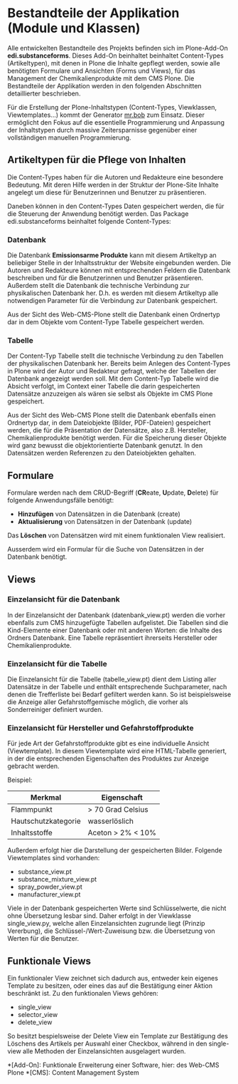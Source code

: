 # Bestandteile der Applikation (Module und Klassen)

Alle entwickelten Bestandteile des Projekts befinden sich im Plone-Add-On 
**edi.substanceforms**. Dieses Add-On beinhaltet beinhaltet Content-Types (Artikeltypen), 
mit denen in Plone die Inhalte gepflegt werden, sowie alle benötigten Formulare und Ansichten 
(Forms und Views), für das Management der Chemikalienprodukte mit dem CMS Plone. Die Bestandteile 
der Applikation werden in den folgenden Abschnitten detaillierter beschrieben.

Für die Erstellung der Plone-Inhaltstypen (Content-Types, Viewklassen, Viewtemplates...) kommt der 
Generator [mr.bob](https://pypi.org/project/mr.bob) zum Einsatz. Dieser ermöglicht den Fokus auf 
die essentielle Programmierung und Anpassung der Inhaltstypen durch massive Zeitersparnisse gegenüber 
einer vollständigen manuellen Programmierung.

## Artikeltypen für die Pflege von Inhalten

Die Content-Types haben für die Autoren und Redakteure eine besondere Bedeutung.
Mit deren Hilfe werden in der Struktur der Plone-Site Inhalte angelegt um diese
für Benutzerinnen und Benutzer zu präsentieren.

Daneben können in den Content-Types Daten gespeichert werden, die für die Steuerung
der Anwendung benötigt werden. Das Package edi.substanceforms beinhaltet folgende
Content-Types:

### Datenbank

Die Datenbank **Emissionsarme Produkte** kann mit diesem Artikeltyp an beliebiger
Stelle in der Inhaltsstruktur der Website eingebunden werden. Die Autoren und Redakteure
können mit entsprechenden Feldern die Datenbank beschreiben und für die Benutzerinnen
und Benutzer präsentieren. Außerdem stellt die Datenbank die technische Verbindung
zur physikalischen Datenbank her. D.h. es werden mit diesem Artikeltyp alle notwendigen
Parameter für die Verbindung zur Datenbank gespeichert.

Aus der Sicht des Web-CMS-Plone stellt die Datenbank einen Ordnertyp dar in dem Objekte
vom Content-Type Tabelle gespeichert werden.

### Tabelle

Der Content-Typ Tabelle stellt die technische Verbindung zu den Tabellen der physikalischen
Datenbank her. Bereits beim Anlegen des Content-Types in Plone wird der Autor und Redakteur
gefragt, welche der Tabellen der Datenbank angezeigt werden soll. Mit dem Content-Typ Tabelle
wird die Absicht verfolgt, im Context einer Tabelle die darin gespeicherten Datensätze
anzuzeigen als wären sie selbst als Objekte im CMS Plone gespeichert.

Aus der Sicht des Web-CMS Plone stellt die Datenbank ebenfalls einen Ordnertyp dar, in dem
Dateiobjekte (Bilder, PDF-Dateien) gespeichert werden, die für die Präsentation der Datensätze,
also z.B. Hersteller, Chemikalienprodukte benötigt werden. Für die Speicherung dieser Objekte
wird ganz bewusst die objektorientierte Datenbank genutzt. In den Datensätzen werden Referenzen
zu den Dateiobjekten gehalten.

## Formulare

Formulare werden nach dem CRUD-Begriff (**CR**eate, **U**pdate, **D**elete)  für folgende 
Anwendungsfälle benötigt:

- **Hinzufügen** von Datensätzen in die Datenbank (create)
- **Aktualisierung** von Datensätzen in der Datenbank (update)

Das **Löschen** von Datensätzen wird mit einem funktionalen View realisiert.

Ausserdem wird ein Formular für die Suche von Datensätzen in der Datenbank benötigt.

## Views

### Einzelansicht für die Datenbank

In der Einzelansicht der Datenbank (datenbank_view.pt) werden die vorher ebenfalls zum CMS hinzugefügte 
Tabellen aufgelistet. Die Tabellen sind die Kind-Elemente einer Datenbank oder mit anderen Worten: die
Inhalte des Ordners Datenbank. Eine Tabelle repräsentiert ihrerseits Hersteller oder Chemikalienprodukte.

### Einzelansicht für die Tabelle

Die Einzelansicht für die Tabelle (tabelle_view.pt) dient dem Listing aller Datensätze in der Tabelle und 
enthält entsprechende Suchparameter, nach denen die Trefferliste bei Bedarf gefiltert werden kann. So ist 
beispielsweise die Anzeige aller Gefahrstoffgemische möglich, die vorher als Sonderreiniger definiert wurden.

### Einzelansicht für Hersteller und Gefahrstoffprodukte

Für jede Art der Gefahrstoffprodukte gibt es eine individuelle Ansicht (Viewtemplate). In diesem Viewtemplate 
wird eine HTML-Tabelle generiert, in der die entsprechenden Eigenschaften des Produktes zur Anzeige gebracht werden.

Beispiel:

| Merkmal             | Eigenschaft       |
|---------------------|-------------------|
| Flammpunkt          | > 70 Grad Celsius |
| Hautschutzkategorie | wasserlöslich     |
| Inhaltsstoffe       | Aceton > 2% < 10% |


 Außerdem erfolgt hier die Darstellung der gespeicherten Bilder. Folgende Viewtemplates sind vorhanden:

- substance_view.pt
- substance_mixture_view.pt
- spray_powder_view.pt
- manufacturer_view.pt

Viele in der Datenbank gespeicherten Werte sind Schlüsselwerte, die nicht ohne Übersetzung lesbar sind. 
Daher erfolgt in der Viewklasse single_view.py, welche allen Einzelansichten zugrunde liegt (Prinzip Vererbung), 
die Schlüssel-/Wert-Zuweisung bzw. die Übersetzung von Werten für die Benutzer.

## Funktionale Views

Ein funktionaler View zeichnet sich dadurch aus, entweder kein eigenes Template zu besitzen, oder eines 
das auf die Bestätigung einer Aktion beschränkt ist. Zu den funktionalen Views gehören:

- single_view
- selector_view
- delete_view

So besitzt bespielsweise der Delete View ein Template zur Bestätigung des Löschens des Artikels per 
Auswahl einer Checkbox, während in den single-view alle Methoden der Einzelansichten ausgelagert wurden.

*[Add-On]: Funktionale Erweiterung einer Software, hier: des Web-CMS Plone
*[CMS]: Content Management System
